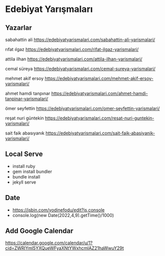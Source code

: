 # Edebiyat Yarışmaları

## Yazarlar
sabahattin ali
https://edebiyatyarismalari.com/sabahattin-ali-yarismalari/
      
rıfat ılgaz
https://edebiyatyarismalari.com/rifat-ilgaz-yarismalari/

attila ilhan
https://edebiyatyarismalari.com/attila-ilhan-yarismalari/

cemal süreya
https://edebiyatyarismalari.com/cemal-sureya-yarismalari/

mehmet akif ersoy
https://edebiyatyarismalari.com/mehmet-akif-ersoy-yarismalari/

ahmet hamdi tanpınar
https://edebiyatyarismalari.com/ahmet-hamdi-tanpinar-yarismalari/

ömer seyfettin
https://edebiyatyarismalari.com/omer-seyfettin-yarismalari/

reşat nuri güntekin
https://edebiyatyarismalari.com/resat-nuri-guntekin-yarismalari/

sait faik abasıyanık
https://edebiyatyarismalari.com/sait-faik-abasiyanik-yarismalari/

## Local Serve
- install ruby
- gem install bundler
- bundle install
- jekyll serve

## Date  
- https://jsbin.com/yodinefodu/edit?js,console
- console.log(new Date(2022,4,9).getTime()/1000)


## Add Google Calendar
https://calendar.google.com/calendar/u/1?cid=ZWRlYml5YXQueWFyaXNtYWxhcmlAZ21haWwuY29t
